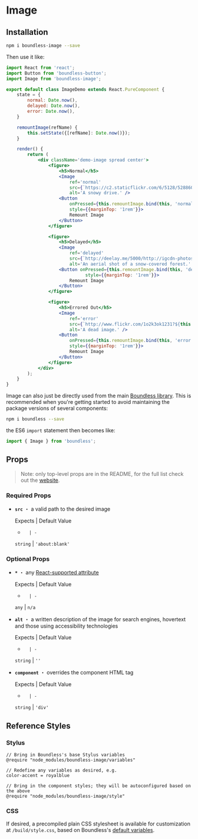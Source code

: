 <!---
THIS IS AN AUTOGENERATED FILE. EDIT PACKAGES/BOUNDLESS-IMAGE/INDEX.JS INSTEAD.
-->
# Image



## Installation

```bash
npm i boundless-image --save
```

Then use it like:


```jsx
import React from 'react';
import Button from 'boundless-button';
import Image from 'boundless-image';

export default class ImageDemo extends React.PureComponent {
    state = {
        normal: Date.now(),
        delayed: Date.now(),
        error: Date.now(),
    }

    remountImage(refName) {
        this.setState({[refName]: Date.now()});
    }

    render() {
        return (
            <div className='demo-image spread center'>
                <figure>
                    <h5>Normal</h5>
                    <Image
                        ref='normal'
                        src={`https://c2.staticflickr.com/6/5128/5288605976_9b06c0de8f_b.jpg?${this.state.normal}`}
                        alt='A snowy drive.' />
                    <Button
                        onPressed={this.remountImage.bind(this, 'normal')}
                        style={{marginTop: '1rem'}}>
                        Remount Image
                    </Button>
                </figure>

                <figure>
                    <h5>Delayed</h5>
                    <Image
                        ref='delayed'
                        src={`http://deelay.me/5000/http://igcdn-photos-g-a.akamaihd.net/hphotos-ak-xfa1/t51.2885-15/11244434_646274218842534_532892887_n.jpg?${this.state.delayed}`}
                        alt='An aerial shot of a snow-covered forest.' />
                    <Button onPressed={this.remountImage.bind(this, 'delayed')}
                              style={{marginTop: '1rem'}}>
                        Remount Image
                    </Button>
                </figure>

                <figure>
                    <h5>Errored Out</h5>
                    <Image
                        ref='error'
                        src={`http://www.flickr.com/1o2k3ok1231?${this.state.error}`}
                        alt='A dead image.' />
                    <Button
                        onPressed={this.remountImage.bind(this, 'error')}
                        style={{marginTop: '1rem'}}>
                        Remount Image
                    </Button>
                </figure>
            </div>
        );
    }
}
```



Image can also just be directly used from the main [Boundless library](https://www.npmjs.com/package/boundless). This is recommended when you're getting started to avoid maintaining the package versions of several components:

```bash
npm i boundless --save
```

the ES6 `import` statement then becomes like:

```js
import { Image } from 'boundless';
```



## Props

> Note: only top-level props are in the README, for the full list check out the [website](http://boundless.js.org/Image).

### Required Props

- __`src`__ ・ a valid path to the desired image

  Expects | Default Value
  -       | -
  `string` | `'about:blank'`


### Optional Props

- __`*`__ ・ any [React-supported attribute](https://facebook.github.io/react/docs/tags-and-attributes.html#html-attributes)

  Expects | Default Value
  -       | -
  `any` | `n/a`

- __`alt`__ ・ a written description of the image for search engines, hovertext and those using accessibility technologies

  Expects | Default Value
  -       | -
  `string` | `''`

- __`component`__ ・ overrides the component HTML tag

  Expects | Default Value
  -       | -
  `string` | `'div'`


## Reference Styles
### Stylus
```stylus
// Bring in Boundless's base Stylus variables
@require "node_modules/boundless-image/variables"

// Redefine any variables as desired, e.g.
color-accent = royalblue

// Bring in the component styles; they will be autoconfigured based on the above
@require "node_modules/boundless-image/style"
```

### CSS
If desired, a precompiled plain CSS stylesheet is available for customization at `/build/style.css`, based on Boundless's [default variables](https://github.com/enigma-io/boundless/blob/master/variables.styl).

